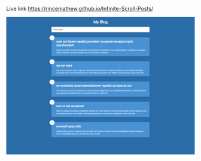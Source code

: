 Live link https://rincemathew.github.io/Infinite-Scroll-Posts/

![screenshot](https://github.com/rincemathew/Infinite-Scroll-Posts/blob/master/screenshot.png)